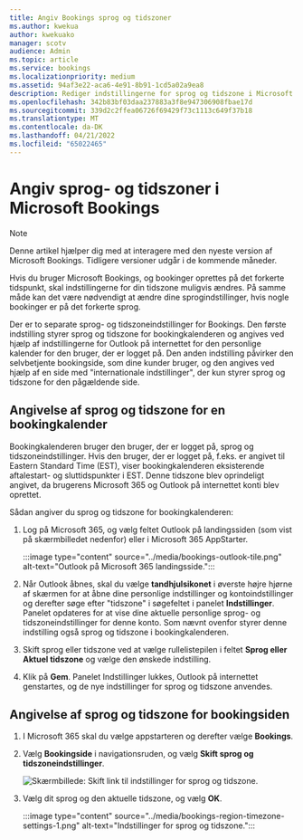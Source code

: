 ```yaml
---
title: Angiv Bookings sprog og tidszoner
ms.author: kwekua
author: kwekuako
manager: scotv
audience: Admin
ms.topic: article
ms.service: bookings
ms.localizationpriority: medium
ms.assetid: 94af3e22-aca6-4e91-8b91-1cd5a02a9ea8
description: Rediger indstillingerne for sprog og tidszone i Microsoft Bookings. Hvis der oprettes bookinger på det forkerte tidspunkt, kan Bookings være angivet for den forkerte tidszone.
ms.openlocfilehash: 342b83bf03daa237883a3f8e947306908fbae17d
ms.sourcegitcommit: 339d2c2ffea06726f69429f73c1113c649f37b18
ms.translationtype: MT
ms.contentlocale: da-DK
ms.lasthandoff: 04/21/2022
ms.locfileid: "65022465"
---
```

# <a name="set-language-and-time-zones-in-microsoft-bookings"></a>Angiv sprog- og tidszoner i Microsoft Bookings

> [!NOTE]
> Denne artikel hjælper dig med at interagere med den nyeste version af Microsoft Bookings. Tidligere versioner udgår i de kommende måneder.

Hvis du bruger Microsoft Bookings, og bookinger oprettes på det forkerte tidspunkt, skal indstillingerne for din tidszone muligvis ændres. På samme måde kan det være nødvendigt at ændre dine sprogindstillinger, hvis nogle bookinger er på det forkerte sprog.

Der er to separate sprog- og tidszoneindstillinger for Bookings. Den første indstilling styrer sprog og tidszone for bookingkalenderen og angives ved hjælp af indstillingerne for Outlook på internettet for den personlige kalender for den bruger, der er logget på. Den anden indstilling påvirker den selvbetjente bookingside, som dine kunder bruger, og den angives ved hjælp af en side med "internationale indstillinger", der kun styrer sprog og tidszone for den pågældende side.

## <a name="setting-language-and-time-zone-for-a-booking-calendar"></a>Angivelse af sprog og tidszone for en bookingkalender

Bookingkalenderen bruger den bruger, der er logget på, sprog og tidszoneindstillinger. Hvis den bruger, der er logget på, f.eks. er angivet til Eastern Standard Time (EST), viser bookingkalenderen eksisterende aftalestart- og sluttidspunkter i EST. Denne tidszone blev oprindeligt angivet, da brugerens Microsoft 365 og Outlook på internettet konti blev oprettet.

Sådan angiver du sprog og tidszone for bookingkalenderen:

1. Log på Microsoft 365, og vælg feltet Outlook på landingssiden (som vist på skærmbilledet nedenfor) eller i Microsoft 365 AppStarter.

   :::image type="content" source="../media/bookings-outlook-tile.png" alt-text="Outlook på Microsoft 365 landingsside.":::

1. Når Outlook åbnes, skal du vælge **tandhjulsikonet** i øverste højre hjørne af skærmen for at åbne dine personlige indstillinger og kontoindstillinger og derefter søge efter "tidszone" i søgefeltet i panelet **Indstillinger**. Panelet opdateres for at vise dine aktuelle personlige sprog- og tidszoneindstillinger for denne konto. Som nævnt ovenfor styrer denne indstilling også sprog og tidszone i bookingkalenderen.

1. Skift sprog eller tidszone ved at vælge rullelistepilen i feltet **Sprog eller Aktuel tidszone** og vælge den ønskede indstilling.

1. Klik på **Gem**. Panelet Indstillinger lukkes, Outlook på internettet genstartes, og de nye indstillinger for sprog og tidszone anvendes.

## <a name="setting-the-language-and-time-zone-for-the-booking-page"></a>Angivelse af sprog og tidszone for bookingsiden

1. I Microsoft 365 skal du vælge appstarteren og derefter vælge **Bookings**.

1. Vælg **Bookingside** i navigationsruden, og vælg **Skift sprog og tidszoneindstillinger**.

   ![Skærmbillede: Skift link til indstillinger for sprog og tidszone.](../media/bookings-region-language-timezone-settings.png)

1. Vælg dit sprog og den aktuelle tidszone, og vælg **OK**.

   :::image type="content" source="../media/bookings-region-timezone-settings-1.png" alt-text="Indstillinger for sprog og tidszone.":::